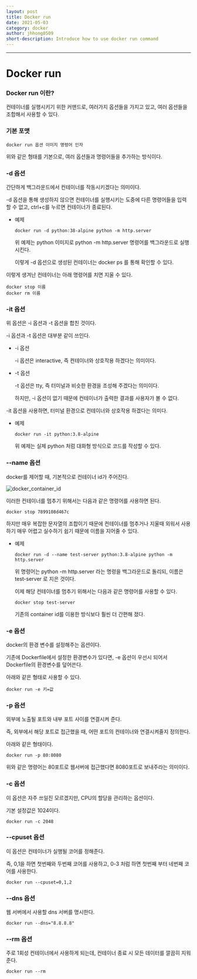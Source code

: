 ```yaml
---
layout: post
title: Docker run
date: 2021-05-03
category: docker
author: jhhong0509
short-description: Introduce how to use docker run command
---
```

------

# Docker run

### Docker run 이란?

컨테이너를 실행시키기 위한 커맨드로, 여러가지 옵션들을 가지고 있고, 여러 옵션들을 조합해서 사용할 수 있다.

### 기본 포맷

``` shell
docker run 옵션 이미지 명령어 인자
```

위와 같은 형태를 기본으로, 여러 옵션들과 명령어들을 추가하는 방식이다.

### -d 옵션

간단하게 백그라운드에서 컨테이너를 작동시키겠다는 의미이다.

-d 옵션을 통해 생성하지 않으면 컨테이너를 실행시키는 도중에 다른 명령어들을 입력할 수 없고, ctrl+c를 누르면 컨테이너가 종료된다.

- 예제

  ``` shell
  docker run -d python:38-alpine python -m http.server
  ```

  위 예제는 python 이미지로 python -m http.server 명령어를 백그라운드로 실행시킨다.

  이렇게 -d 옵션으로 생성된 컨테이너는 docker ps 를 통해 확인할 수 있다.

이렇게 생겨난 컨테이너는 아래 명령어를 치면 지울 수 있다.

``` shell
docker stop 이름
docker rm 이름
```

### -it 옵션

위 옵션은 -i 옵션과 -t 옵션을 합친 것이다.

-i 옵션과 -t 옵션은 대부분 같이 쓰인다.

- -i 옵션

  -i 옵션은 interactive, 즉 컨테이너와 상호작용 하겠다는 의미이다.

- -t 옵션

  -t 옵션은 tty, 즉 터미널과 비슷한 환경을 조성해 주겠다는 의미이다.

  하지만, -i 옵션이 없기 때문에 컨테이너가 출력한 결과를 사용자가 볼 수 없다.

-it 옵션을 사용하면, 터미널 환경으로 컨테이너와 상호작용 하겠다는 의미다.

- 예제

  ``` shell
  docker run -it python:3.8-alpine
  ```

  위 예제는 실제 python 처럼 대화형 방식으로 코드를 작성할 수 있다.

### --name 옵션

docker를 제어할 때, 기본적으로 컨테이너 id가 주어진다.

![docker_container_id](..\images\docker_container_id.png)

이러한 컨테이너를 멈추기 위해서는 다음과 같은 명령어를 사용하면 된다.

``` shell
docker stop 7899108d467c
```

하지만 매우 복잡한 문자열의 조합이기 때문에 컨테이너를 멈추거나 지울때 외워서 사용하기 매우 어렵고 실수하기 쉽기 때문에 이름을 지어줄 수 있다.

- 예제

  ```shell
  docker run -d --name test-server python:3.8-alpine python -m http.server
  ```

  위 명령어는 python -m http.server 라는 명령을 백그라운드로 돌리되, 이름은 test-server 로 지은 것이다.

  이제 해당 컨테이너를 멈추기 위해서는 다음과 같은 명령어를 사용할 수 있다.

  ``` shell
  docker stop test-server
  ```

  기존의 container id를 이용한 방식보다 훨씬 더 간편해 졌다.

### -e 옵션

docker의 환경 변수를 설정해주는 옵션이다.

기존에 Dockerfile에서 설정한 환경변수가 있다면, -e 옵션이 우선시 되어서 Dockerfile의 환경변수를 덮어쓴다.

아래와 같은 형태로 사용할 수 있다.

``` shell
docker run -e 키=값
```

### -p 옵션

외부에 노출될 포트와 내부 포트 사이를 연결시켜 준다.

즉, 외부에서 해당 포트로 접근했을 때, 어떤 포트의 컨테이너와 연결시켜줄지 정의한다.

아래와 같은 형태이다.

``` shell
docker run -p 80:8080
```

위와 같은 명령어는 80포트로 웹서버에 접근했다면 8080포트로 보내주라는 의미이다.

### -c 옵션

이 옵션은 자주 쓰일진 모르겠지만, CPU의 할당을 관리하는 옵션이다.

기본 설정값은 1024이다.

``` shell
docker run -c 2048
```

### --cpuset 옵션

이 옵션은 컨테이너가 실행될 코어를 정해준다.

즉, 0,1을 하면 첫번째와 두번째 코어를 사용하고, 0-3 처럼 하면 첫번째 부터 네번째 코어를 사용한다.

``` shell
docker run --cpuset=0,1,2
```

### --dns 옵션

웹 서버에서 사용할 dns 서버를 명시한다.

``` 
docker run --dns="8.8.8.8"
```

### --rm 옵션

주로 1회성 컨테이너에서 사용하게 되는데, 컨테이너 종료 시 모든 데이터를 깔끔히 지워준다.

``` dockerfile
docker run --rm
```